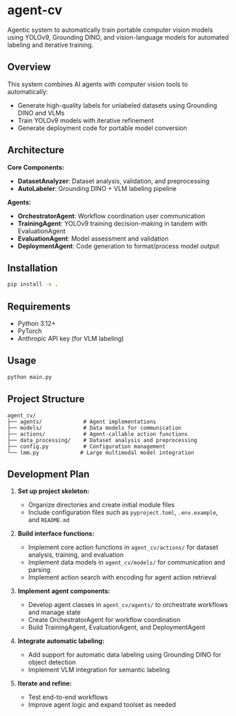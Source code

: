 # agent-cv

Agentic system to automatically train portable computer vision models using YOLOv9, Grounding DINO, and vision-language models for automated labeling and iterative training.

## Overview

This system combines AI agents with computer vision tools to automatically:
- Generate high-quality labels for unlabeled datasets using Grounding DINO and VLMs
- Train YOLOv9 models with iterative refinement
- Generate deployment code for portable model conversion

## Architecture

**Core Components:**
- **DatasetAnalyzer**: Dataset analysis, validation, and preprocessing
- **AutoLabeler**: Grounding DINO + VLM labeling pipeline

**Agents:**
- **OrchestratorAgent**: Workflow coordination user communication
- **TrainingAgent**: YOLOv9 training decision-making in tandem with EvaluationAgent
- **EvaluationAgent**: Model assessment and validation
- **DeploymentAgent**: Code generation to format/process model output

## Installation

```bash
pip install -e .
```

## Requirements

- Python 3.12+
- PyTorch
- Anthropic API key (for VLM labeling)

## Usage

```bash
python main.py
```

## Project Structure

```
agent_cv/
├── agents/             # Agent implementations
├── models/             # Data models for communication
├── actions/            # Agent-callable action functions
├── data_processing/    # Dataset analysis and preprocessing
├── config.py           # Configuration management
└── lmm.py             # Large multimodal model integration
```

## Development Plan

1. **Set up project skeleton:**
   - Organize directories and create initial module files
   - Include configuration files such as `pyproject.toml`, `.env.example`, and `README.md`

2. **Build interface functions:**
   - Implement core action functions in `agent_cv/actions/` for dataset analysis, training, and evaluation
   - Implement data models in `agent_cv/models/` for communication and parsing
   - Implement action search with encoding for agent action retrieval

3. **Implement agent components:**
   - Develop agent classes in `agent_cv/agents/` to orchestrate workflows and manage state
   - Create OrchestratorAgent for workflow coordination
   - Build TrainingAgent, EvaluationAgent, and DeploymentAgent

4. **Integrate automatic labeling:**
   - Add support for automatic data labeling using Grounding DINO for object detection
   - Implement VLM integration for semantic labeling

5. **Iterate and refine:**
   - Test end-to-end workflows
   - Improve agent logic and expand toolset as needed
